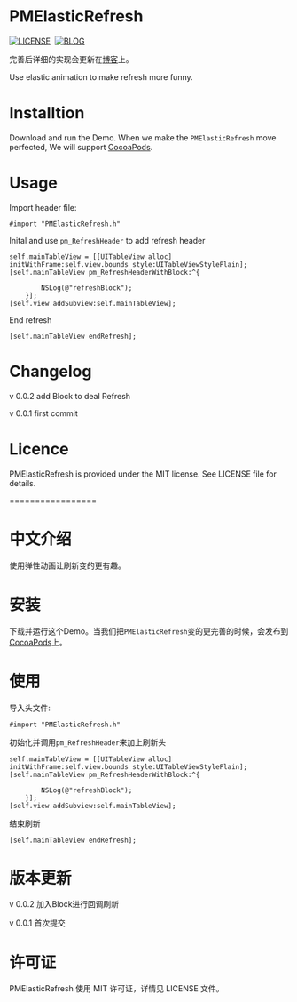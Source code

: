 # PMElasticRefresh
[![LICENSE](https://img.shields.io/badge/license-MIT-green.svg)](https://github.com/PoisonousMilk/PMElasticRefresh/blob/master/License)&nbsp;
[![BLOG](https://img.shields.io/badge/blog-ayjkdev.top-orange.svg)](http://ayjkdev.top/)&nbsp;

完善后详细的实现会更新在[博客](http://ayjkdev.top/)上。

Use elastic animation to make refresh more funny.

# Installtion
Download and run the Demo. When we make the `PMElasticRefresh` move perfected, We will support [CocoaPods](https://cocoapods.org/). 

# Usage
Import header file:
```objc
#import "PMElasticRefresh.h"
```

Inital and use `pm_RefreshHeader` to add refresh header
```objc
self.mainTableView = [[UITableView alloc] initWithFrame:self.view.bounds style:UITableViewStylePlain];
[self.mainTableView pm_RefreshHeaderWithBlock:^{
       
        NSLog(@"refreshBlock");
    }];
[self.view addSubview:self.mainTableView];
```

End refresh
```objc
[self.mainTableView endRefresh];
```

# Changelog

v 0.0.2 add Block to deal Refresh

v 0.0.1 first commit

# Licence
PMElasticRefresh is provided under the MIT license. See LICENSE file for details.	

=================
# 中文介绍
使用弹性动画让刷新变的更有趣。

# 安装
下载并运行这个Demo。当我们把`PMElasticRefresh`变的更完善的时候，会发布到[CocoaPods](https://cocoapods.org/)上。

# 使用
导入头文件:
```objc
#import "PMElasticRefresh.h"
```

初始化并调用`pm_RefreshHeader`来加上刷新头
```objc
self.mainTableView = [[UITableView alloc] initWithFrame:self.view.bounds style:UITableViewStylePlain];
[self.mainTableView pm_RefreshHeaderWithBlock:^{
       
        NSLog(@"refreshBlock");
    }];
[self.view addSubview:self.mainTableView];
```

结束刷新
```objc
[self.mainTableView endRefresh];
```

# 版本更新

v 0.0.2 加入Block进行回调刷新

v 0.0.1 首次提交

# 许可证

PMElasticRefresh 使用 MIT 许可证，详情见 LICENSE 文件。	